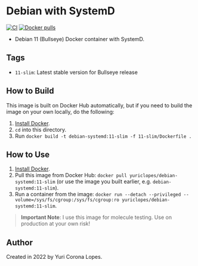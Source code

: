 # Debian with SystemD

[![CI](https://github.com/yuriclopes/docker-debian-systemd/workflows/Build/badge.svg?branch=main&event=push)](https://github.com/yuriclopes/docker-debian-systemd/actions?query=workflow%3ABuild) [![Docker pulls](https://img.shields.io/docker/pulls/yuriclopes/debian-systemd)](https://hub.docker.com/r/yuriclopes/debian-systemd)

- Debian 11 (Bullseye) Docker container with SystemD.

## Tags

  - `11-slim`: Latest stable version for Bullseye release

## How to Build

This image is built on Docker Hub automatically, but if you need to build the image on your own locally, do the following:

  1. [Install Docker](https://docs.docker.com/engine/installation/).
  2. `cd` into this directory.
  3. Run `docker build -t debian-systemd:11-slim -f 11-slim/Dockerfile .`

## How to Use

  1. [Install Docker](https://docs.docker.com/engine/installation/).
  2. Pull this image from Docker Hub: `docker pull yuriclopes/debian-systemd:11-slim` (or use the image you built earlier, e.g. `debian-systemd:11-slim`).
  3. Run a container from the image: `docker run --detach --privileged --volume=/sys/fs/cgroup:/sys/fs/cgroup:ro yuriclopes/debian-systemd:11-slim`.

> **Important Note**: I use this image for molecule testing. Use on production at your own risk!

## Author

Created in 2022 by Yuri Corona Lopes.
